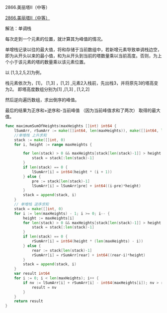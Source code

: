2866.美丽塔II（中等）

[2866.美丽塔II（中等）](https://leetcode.cn/problems/beautiful-towers-ii/)



解法：单调栈



每次走到一个元素的位置，就计算其为峰值的情况。

单增栈记录以往的最大值，将和存储于当前数组中，若新增元素导致单调栈边空，即为从开头以来的最小值，和为从开头到当前的塔数量乘以当前高度。否则，为上个小于该元素的塔的数量乘以该元素位置。

以 [1,3,2,5,2]为例，

栈元素依次为，[1]， [1,3]  ，[1,2] ,元素2入栈前，先出栈3，并将原先3的塔高变为2。 即塔高度数组分别为[1] ,[1,3] , [1,2,2]

然后逆向遍历数组，求出倒序的峰值。



最后的结果为正序和+逆序和-当前峰值 （因为当前峰值求和了两次） 取得的最大值。



```go
func maximumSumOfHeights(maxHeights []int) int64 {
	lSumArr, rSumArr := make([]int64, len(maxHeights)), make([]int64, len(maxHeights))
	//单增栈 上升求和
	stack := make([]int, 0)
	for i, height := range maxHeights {

		for len(stack) > 0 && maxHeights[stack[len(stack)-1]] > height {
			stack = stack[:len(stack)-1]
		}
		if len(stack) == 0 {
			lSumArr[i] = int64(height * (i + 1))
		} else {
			pre := stack[len(stack)-1]
			lSumArr[i] = lSumArr[pre] + int64((i-pre)*height)
		}
		stack = append(stack, i)
	}
	// 单增栈 逆序求和
	stack = make([]int, 0)
	for i := len(maxHeights) - 1; i >= 0; i-- {
		height := maxHeights[i]
		for len(stack) > 0 && maxHeights[stack[len(stack)-1]] > height {
			stack = stack[:len(stack)-1]
		}
		if len(stack) == 0 {
			rSumArr[i] = int64(height * (len(maxHeights) - i))
		} else {
			rear := stack[len(stack)-1]
			rSumArr[i] = rSumArr[rear] + int64((rear-i)*height)
		}
		stack = append(stack, i)
	}
	var result int64
	for i := 0; i < len(maxHeights); i++ {
		if nv := lSumArr[i] + rSumArr[i] - int64(maxHeights[i]); nv > result {
			result = nv
		}
	}
	return result
}
```


